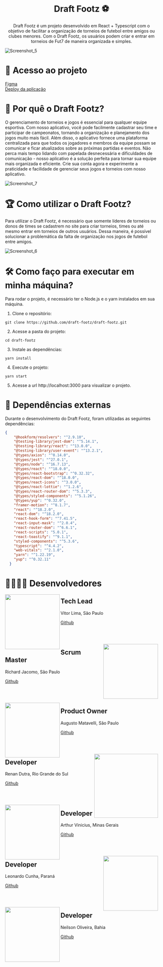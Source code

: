 <h1 align="center">
  Draft Footz ⚽
</h1>

<p align = "center">
Draft Footz é um projeto desenvolvido em React + Typescript com o objetivo de facilitar a organização de torneios de futebol entre amigos ou clubes menores. Com o Draft Footz, os usuários podem criar e entrar em torneios de Fut7 de maneira organizada e simples.
</p>

![Screenshot_5](https://user-images.githubusercontent.com/109770689/212016652-7a6c5177-6b29-402b-b819-7fea7beb0bc5.png)

# 📁 Acesso ao projeto

[Figma](https://www.figma.com/file/JcuZkWrF8DFVWx9xIhFxWA/Draft-Footz?node-id=212%3A1488)
<br>
[Deploy da aplicação](https://a-five-vert.vercel.app/)

# 🤔 Por quê o Draft Footz?

O gerenciamento de torneios e jogos é essencial para qualquer equipe esportiva. Com nosso aplicativo, você pode facilmente cadastrar seu time e participar de campeonatos, tornando a organização e planejamento dos jogos muito mais fácil. Além disso, o aplicativo fornece uma plataforma centralizada para que todos os jogadores e membros da equipe possam se comunicar e ficar atualizados sobre as próximas partidas e eventos. Não perca mais tempo lidando com papelada desnecessária e dificuldades de comunicação - nosso aplicativo é a solução perfeita para tornar sua equipe mais organizada e eficiente. Crie sua conta agora e experimente a praticidade e facilidade de gerenciar seus jogos e torneios com nosso aplicativo.

![Screenshot_7](https://user-images.githubusercontent.com/109770689/212016708-b3bca245-b82d-4ec7-8c5d-2034180589c0.png)


# 🏆 Como utilizar o Draft Footz?

Para utilizar o Draft Footz, é necessário que somente líderes de torneios ou donos de times se cadastrem no site para criar torneios, times ou até mesmo entrar em torneios de outros usuários. Dessa maneira, é possível solucionar a problemática da falta de organização nos jogos de futebol entre amigos.

![Screenshot_6](https://user-images.githubusercontent.com/109770689/212016765-7ec40b99-757e-477b-b7f7-7a68d45bdff4.png)


# 🛠️ Como faço para executar em minha máquina?

Para rodar o projeto, é necessário ter o Node.js e o yarn instalados em sua máquina.

1. Clone o repositório:
```  
git clone https://github.com/draft-footz/draft-footz.git
```

2. Acesse a pasta do projeto:
```  
cd draft-footz
```
3. Instale as dependências:

```  
yarn install
```

4. Execute o projeto:

```  
yarn start
```

5. Acesse a url http://localhost:3000 para visualizar o projeto.


# 🔔 Dependências externas

Durante o desenvolvimento do Draft Footz, foram utilizadas as seguintes dependências:

```json
{
    "@hookform/resolvers": "^2.9.10",
    "@testing-library/jest-dom": "^5.14.1",
    "@testing-library/react": "^13.0.0",
    "@testing-library/user-event": "^13.2.1",
    "@types/axios": "^0.14.0",
    "@types/jest": "^27.0.1",
    "@types/node": "^16.7.13",
    "@types/react": "^18.0.0",
    "@types/react-bootstrap": "^0.32.32",
    "@types/react-dom": "^18.0.0",
    "@types/react-icons": "^3.0.0",
    "@types/react-lottie": "^1.2.6",
    "@types/react-router-dom": "^5.3.3",
    "@types/styled-components": "^5.1.26",
    "@types/yup": "^0.32.0",
    "framer-motion": "^8.1.7",
    "react": "^18.2.0",
    "react-dom": "^18.2.0",
    "react-hook-form": "^7.41.5",
    "react-input-mask": "^2.0.4",
    "react-router-dom": "^6.6.1",
    "react-scripts": "5.0.1",
    "react-toastify": "^9.1.1",
    "styled-components": "^5.3.6",
    "typescript": "^4.4.2",
    "web-vitals": "^2.1.0",
    "yarn": "^1.22.19",
    "yup": "^0.32.11"
  }
```

# 👨‍👨‍👦‍👦 Desenvolvedores

<img align="left" width="180" src="https://ca.slack-edge.com/TQZR39SET-U03LP2TTUTZ-8ad150453df2-512" />
<h2>Tech Lead</h2>
<p>Vitor Lima, São Paulo</p>

[Github](https://github.com/victorglim)

<br><br>

<img align="right" width="180" src="https://ca.slack-edge.com/TQZR39SET-U03K5DP1Y2E-1e53532065f1-512" />
<h2>Scrum Master</h2>
<p>Richard Jacomo, São Paulo</p>

[Github](https://github.com/RichardJacomo)

<br><br>

<img align="left" width="180" src="https://i.imgur.com/qheLGC6.jpg" />
<h2>Product Owner</h2>
<p>Augusto Matavelli, São Paulo</p>

[Github](https://github.com/augustomatavelli)

<br><br>

<img align="right" width="210" src="https://i.imgur.com/AJt6pI8.png" />
<h2>Developer</h2>
<p>Renan Dutra, Rio Grande do Sul</p>

[Github](https://github.com/rgranatodutra)

<br><br>

<img align="left" width="180" src="https://ca.slack-edge.com/TQZR39SET-U03KJRXENFN-7b7ae959cf2a-512" />
<h2>Developer</h2>
<p>Arthur Vinicius, Minas Gerais</p>

[Github](https://github.com/ArthurViniciusBA1)

<br><br>

<img align="right" width="180" src="https://ca.slack-edge.com/TQZR39SET-U03MMGSA0RJ-93bbbbcc469b-512" />
<h2>Developer</h2>
<p>Leonardo Cunha, Paraná</p>

[Github](https://github.com/leonardo-cb)

<br><br>

<img align="left" width="180" src="https://avatars.githubusercontent.com/u/106606239?v=4" />
<h2>Developer</h2>
<p>Neilson Oliveira, Bahia</p>

[Github](https://github.com/neyprodigio)

<br><br>








